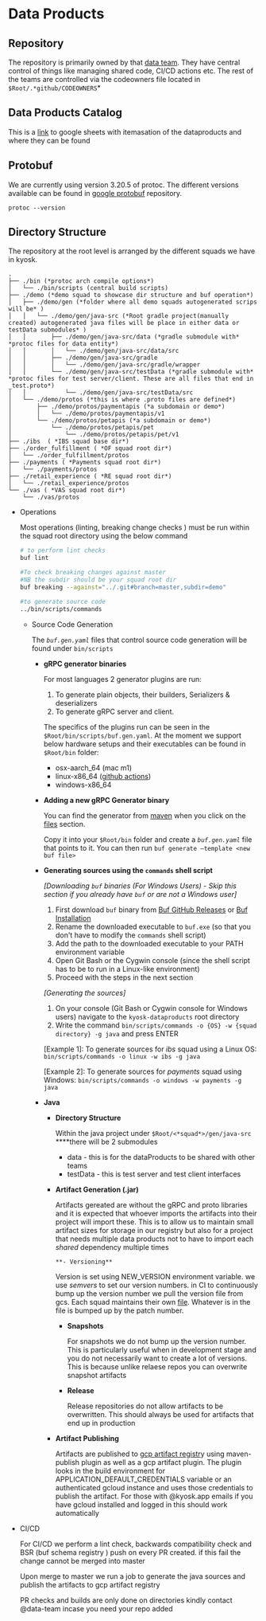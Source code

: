 # Data Products

## Repository

The repository is primarily owned by that [data team](https://github.com/orgs/Kyosk-Digital/teams/data-team). They have central control of things like managing shared code, CI/CD actions etc. The rest of the teams are controlled via the codeowners file located in `$Root/.*github/CODEOWNERS`*  

## Data Products Catalog
This is a [link](https://docs.google.com/spreadsheets/d/1u1e8-UPZNWvEabw5Fa_MoXzHkjdVpb-j7Vf4c0L4AnA/edit?usp=sharing) to google sheets with itemasation of the dataproducts and where they can be found

## Protobuf
We are currently using version 3.20.5 of protoc. The different versions available can be found in [google protobuf](https://github.com/protocolbuffers/protobuf) repository.
```
protoc --version
```

## Directory Structure

The repository at the root level is arranged by the different squads we have in kyosk. 

```
.
├── ./bin (*protoc arch compile options*)
│   └── ./bin/scripts (central build scripts)
├── ./demo (*demo squad to showcase dir structure and buf operation*)
│   ├── ./demo/gen (*folder where all demo squads autogenerated scrips will be* )
│   │   └── ./demo/gen/java-src (*Root gradle project(manually created) autogenerated java files will be place in either data or testData submodules* )
│   │       ├── ./demo/gen/java-src/data (*gradle submodule with* *protoc files for data entity*)
│   │       │   └── ./demo/gen/java-src/data/src
│   │       ├── ./demo/gen/java-src/gradle
│   │       │   └── ./demo/gen/java-src/gradle/wrapper
│   │       └── ./demo/gen/java-src/testData (*gradle submodule with* *protoc files for test server/client. These are all files that end in _test.proto*)
│   │           └── ./demo/gen/java-src/testData/src 
│   └── ./demo/protos (*this is where .proto files are defined*)
│       ├── ./demo/protos/paymentapis (*a subdomain or demo*)
│       │   └── ./demo/protos/paymentapis/v1
│       └── ./demo/protos/petapis (*a subdomain or demo*)
│           └── ./demo/protos/petapis/pet
│               └── ./demo/protos/petapis/pet/v1
├── ./ibs  ( *IBS squad base dir*)
├── ./order_fulfillment ( *OF squad root dir*)
│   └── ./order_fulfillment/protos
├── ./payments ( *Payments squad root dir*)
│   └── ./payments/protos
├── ./retail_experience ( *RE squad root dir*)
│   └── ./retail_experience/protos
└── ./vas ( *VAS squad root dir*)
    └── ./vas/protos
```

- Operations
    
    Most operations (linting, breaking change checks ) must be run within the squad root directory using the below command
    
    ```bash
    # to perform lint checks
    buf lint
    
    #To check breaking changes against master 
    #NB the subdir should be your squad root dir
    buf breaking --against="../.git#branch=master,subdir=demo"
    
    #to generate source code
    ../bin/scripts/commands 
    ```
    
    - Source Code Generation
        
        The *`buf.gen.yaml`* files that control source code generation will be found under `bin/scripts`
        
        - **gRPC generator binaries**
            
            For most languages 2 generator plugins are run:
            1. To generate plain objects, their builders, Serializers & deserializers
            2. To generate gRPC server and client. 
            
            The specifics of the plugins run can be seen in the `$Root/bin/scripts/buf.gen.yaml`. At the moment we support below hardware setups and their executables can be found in `$Root/bin` folder:
            
            - osx-aarch_64 (mac m1)
            - linux-x86_64  ([github actions](https://docs.github.com/en/actions/using-github-hosted-runners/about-github-hosted-runners#supported-runners-and-hardware-resources))
            - windows-x86_64

        - **Adding a new gRPC Generator binary**

            You can find the generator from [maven](https://mvnrepository.com/artifact/io.grpc/protoc-gen-grpc-java/1.49.1) when you click on the [files](https://repo1.maven.org/maven2/io/grpc/protoc-gen-grpc-java/1.49.1/) section. 
            
            Copy it into your `$Root/bin` folder and create a *`buf.gen.yaml`* file that points to it. You can then run `buf generate —template <new buf file>`

        - **Generating sources using the `commands` shell script**
      
          *[Downloading `buf` binaries (For Windows Users) - Skip this section if you already have `buf` or are not a Windows user]*
          1. First download `buf` binary from [Buf GitHub Releases](https://github.com/bufbuild/buf/releases/tag/v1.9.0) or [Buf Installation](https://docs.buf.build/installation)
          2. Rename the downloaded executable to `buf.exe` (so that you don't have to modify the `commands` shell script)
          3. Add the path to the downloaded executable to your PATH environment variable
          4. Open Git Bash or the Cygwin console (since the shell script has to be to run in a Linux-like environment)
          5. Proceed with the steps in the next section
      
          *[Generating the sources]*
          1. On your console (Git Bash or Cygwin console for Windows users) navigate to the `kyosk-dataproducts` root directory
          2. Write the command `bin/scripts/commands -o {OS} -w {squad directory} -g java` and press ENTER
          
          [Example 1]: To generate sources for *ibs* squad using a Linux OS: `bin/scripts/commands -o linux -w ibs -g java`
      
          [Example 2]: To generate sources for *payments* squad using Windows: `bin/scripts/commands -o windows -w payments -g java`

        - **Java**
            - **Directory Structure**
                
                Within the java project under `$Root/<*squad*>/gen/java-src` ****there will be 2 submodules
                
                - data - this is for the dataProducts to be shared with other teams
                - testData - this is test server and test client interfaces
            - **Artifact Generation (.jar)**
                
                Artifacts gereated are without the gRPC and proto libraries and it is expected that whoever imports the artifacts into their project will import these. This is to allow us to maintain small artifact sizes for storage in our registry but also for a project that needs multiple data products not to have to import each *shared* dependency multiple times
                
                  **- Versioning** 
                
                Version is set using NEW_VERSION environment variable. we use *semvers* to set our version numbers. in CI to continuously bump up the version number we pull the version file from gcs. Each squad maintains their own [file](https://console.cloud.google.com/storage/browser/ky_github_actions;tab=objects?forceOnBucketsSortingFiltering=false&project=kyosk-prod&prefix=&forceOnObjectsSortingFiltering=false). Whatever is in the file is bumped up by the patch number. 
                
                - **Snapshots**
                    
                    For snapshots we do not bump up the version number. This is particularly useful when in development stage and you do not necessarily want to create a lot of versions. This is because unlike relaese repos you can overwrite snapshot artifacts
                    
                - **Release**
                    
                    Release repositories do not allow artifacts to be overwritten. This should always be used for artifacts that end up in production
                    
                
                     
                
            - **Artifact Publishing**
                
                Artifacts are published to [gcp artifact registr](https://console.cloud.google.com/artifacts?project=kyosk-prod)y using maven-publish plugin as well as a gcp artifact plugin. The plugin looks in the build environment for APPLICATION_DEFAULT_CREDENTIALS variable or an authenticated gcloud instance and uses those credentials to publish the artifact. For those with @kyosk.app emails if you have gcloud installed and logged in this should work automatically 
                
- CI/CD
    
    For CI/CD we perform a lint check, backwards compatibility check and BSR (buf schema registry ) push on every PR created. if this fail the change cannot be merged into master
    
    Upon merge to master we run a job to generate the java sources and publish the artifacts to gcp artifact registry
    
    PR checks and builds are only done on directories kindly contact @data-team incase you need your repo added
